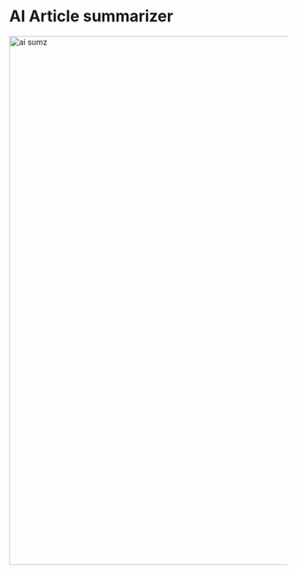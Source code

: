 # AI Article summarizer




<img width="955" alt="ai sumz" src="https://github.com/RashanWeerasinghe/AI-Article-summarizer/assets/65862870/3970b20a-594c-42de-88ca-1cd6d682e13f">
